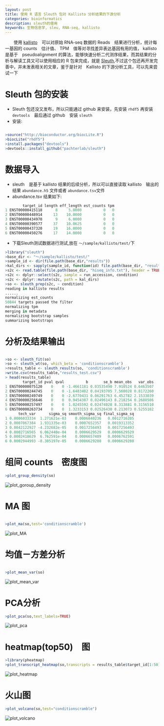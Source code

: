 ```yaml
---
layout: post
title: 使用 R 语言 Sleuth 包对 Kallisto 分析结果的下游分析
categories: bioinformatics
description: sleuth的使用
keywords: 生物信息学, sleu, RNA-seq, kallisto
---
```


　　使用 [kallisto](https://pachterlab.github.io/kallisto/)　可以对原始 RNA-seq 数据的 Reads　结果进行分析，统计每一基因的 counts　估计值、 TPM　值等对寻找差异表达基因有用的值， kallisto 是基于　pseudoalignment 的算法，能够快速分析二代测序结果，而其结果的分析与解读工具又可以使用相应的 R 包来完成，就是 [Sleuth](http://pachterlab.github.io/sleuth/),不过这个包还再开发完善中，并未发表相关的文章，鉴于是针对　Kallisto 的下游分析工具，可以先来尝试一下
  
# Sleuth 包的安装

* Sleuth 包还没又发布，所以只能通过 github 来安装，先安装 `rhdf5` 再安装 `devtools`　最后通过 github　安装 `sleuth`
* 安装:

```r

>source("http://bioconductor.org/biocLite.R")
>biocLite("rhdf5")
>install.packages("devtools")
>devtools::install_github("pachterlab/sleuth")

```

# 数据导入

* sleuth　是基于 kallisto 结果的后续分析，所以可以直接读取 kallisto　输出的结果 `abundance.h5` 文件或者 `abundance.tsv`文件
* abundance.tsv 结果如下:

```r
        target_id length eff_length est_counts tpm
1 ENST00000415118      8     5.0000          0   0
2 ENST00000448914     13    10.0000          0   0
3 ENST00000434970      9     6.0000          0   0
4 ENST00000390577     37    10.0625          0   0
5 ENST00000437320     19    16.0000          0   0
6 ENST00000450276     17    14.0000          0   0
```

* 下载Sleuth测试数据进行测试,放在 `～/sample/kallisto/test/`下

```r
>library("sleuth")
>base_dir <- "～/sample/kallisto/test/"
>sample_id <- dir(file.path(base_dir,"results"))
>kal_dirs <- sapply(sample_id, function(id) file.path(base_dir, "results", id, "kallisto"))
>s2c <- read.table(file.path(base_dir, "hiseq_info.txt"), header = TRUE, stringsAsFactors=FALSE)
>s2c <- dplyr::select(s2c, sample = run_accession, condition)
>s2c <- dplyr::mutate(s2c, path = kal_dirs)
>so <- sleuth_prep(s2c, ~ condition)
reading in kallisto results
......
normalizing est_counts
50844 targets passed the filter
normalizing tpm
merging in metadata
normalizing bootstrap samples
summarizing bootstraps

```

# 分析及结果输出



```r

>so <- sleuth_fit(so)
>so <- sleuth_wt(so, which_beta = 'conditionscramble')
>results_table <- sleuth_results(so, 'conditionscramble')
>write.csv(results_table,"results_test.csv")
> head(results_table)
        target_id pval qval          b       se_b mean_obs   var_obs
1 ENST00000075120    0    0 -1.4661181 0.03535490 7.910524 0.6463507
2 ENST00000244745    0    0 -1.6483482 0.04193705 7.568028 0.8172260
3 ENST00000249749    0    0 -2.6770431 0.06291763 6.452782 2.1533039
4 ENST00000256646    0    0  0.9454387 0.02496143 8.218254 0.2688586
5 ENST00000257497    0    0  1.0245592 0.02474028 8.313881 0.3156510
6 ENST00000263734    0    0  1.3233153 0.02526430 8.213073 0.5255182
      tech_var      sigma_sq smooth_sigma_sq final_sigma_sq
1 0.0006033334  1.271621e-03    0.0006840236   0.0012716205
2 0.0007067384  1.931335e-03    0.0007652357   0.0019313352
3 0.0042122927 -4.232682e-05    0.0017256493   0.0017256493
4 0.0002716565  6.062440e-04    0.0006629529   0.0006629529
5 0.0002418629  6.762591e-04    0.0006657409   0.0006762591
6 0.0002944993 -8.305197e-05    0.0006629280   0.0006629280

```

# 组间 counts　密度图

```r
>plot_group_density(so)

```
![plot_goroup_density](/images/posts/bioinformatics/plot_group_density.png)




# MA 图

```r

>plot_ma(so,test='conditionscramble')


```

![plot_MA](/images/posts/bioinformatics/plot_MA.png)



# 均值－方差分析



```r

>plot_mean_var(so)

```

![plot_mean_var](/images/posts/bioinformatics/plot_mean_var.png)


# PCA分析

```r
>plot_pca(so,text_labels=TRUE)

```

![plot_pca](/images/posts/bioinformatics/plot_pca.png)


# heatmap(top50)　图

```r
>library(pheatmap)
>plot_transcript_heatmap(so,transcripts = results_table$target_id[1:50])

```

![plot_heatmap](/images/posts/bioinformatics/plot_heatmap.png)


# 火山图

```r
>plot_volcano(so,test="conditionscramble")

```

![plot_volcano](/images/posts/bioinformatics/plot_volcano.png)

